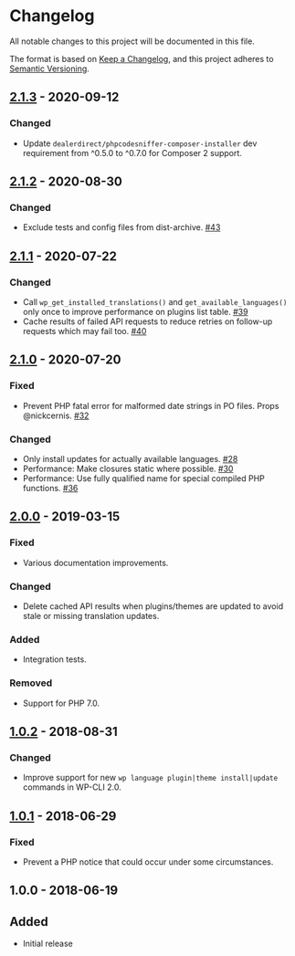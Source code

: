 # Changelog
All notable changes to this project will be documented in this file.

The format is based on [Keep a Changelog](https://keepachangelog.com/en/1.0.0/),
and this project adheres to [Semantic Versioning](https://semver.org/spec/v2.0.0.html).

## [2.1.3] - 2020-09-12

### Changed
* Update `dealerdirect/phpcodesniffer-composer-installer` dev requirement from ^0.5.0 to ^0.7.0 for Composer 2 support.

## [2.1.2] - 2020-08-30

### Changed
* Exclude tests and config files from dist-archive. [#43]

## [2.1.1] - 2020-07-22

### Changed
* Call `wp_get_installed_translations()` and `get_available_languages()` only once to improve performance on plugins list table. [#39]
* Cache results of failed API requests to reduce retries on follow-up requests which may fail too. [#40]

## [2.1.0] - 2020-07-20

### Fixed
* Prevent PHP fatal error for malformed date strings in PO files. Props @nickcernis. [#32]

### Changed
* Only install updates for actually available languages. [#28]
* Performance: Make closures static where possible. [#30]
* Performance: Use fully qualified name for special compiled PHP functions. [#36]

## [2.0.0] - 2019-03-15

### Fixed
* Various documentation improvements.

### Changed
* Delete cached API results when plugins/themes are updated to avoid stale or missing translation updates.

### Added
* Integration tests.

### Removed
* Support for PHP 7.0.

## [1.0.2] - 2018-08-31

### Changed
* Improve support for new `wp language plugin|theme install|update` commands in WP-CLI 2.0.

## [1.0.1] - 2018-06-29

### Fixed
* Prevent a PHP notice that could occur under some circumstances.

## 1.0.0 - 2018-06-19

## Added
* Initial release

[Unreleased]: https://github.com/wearerequired/traduttore-registry/compare/2.1.3...HEAD
[2.1.3]: https://github.com/wearerequired/traduttore-registry/compare/2.1.2...2.1.3
[2.1.2]: https://github.com/wearerequired/traduttore-registry/compare/2.1.1...2.1.2
[2.1.1]: https://github.com/wearerequired/traduttore-registry/compare/2.1.0...2.1.1
[2.1.0]: https://github.com/wearerequired/traduttore-registry/compare/2.0.0...2.1.0
[2.0.0]: https://github.com/wearerequired/traduttore-registry/compare/1.0.2...2.0.0
[1.0.2]: https://github.com/wearerequired/traduttore-registry/compare/1.0.1...1.0.2
[1.0.1]: https://github.com/wearerequired/traduttore-registry/compare/1.0.0...1.0.1

[#28]: https://github.com/wearerequired/traduttore-registry/issues/28
[#30]: https://github.com/wearerequired/traduttore-registry/issues/30
[#32]: https://github.com/wearerequired/traduttore-registry/issues/32
[#36]: https://github.com/wearerequired/traduttore-registry/issues/36
[#39]: https://github.com/wearerequired/traduttore-registry/issues/39
[#40]: https://github.com/wearerequired/traduttore-registry/issues/40
[#43]: https://github.com/wearerequired/traduttore-registry/issues/43

